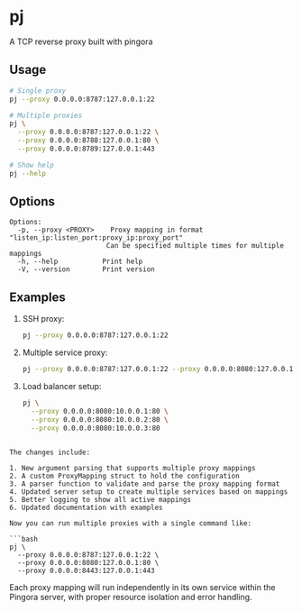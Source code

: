 # pj

A TCP reverse proxy built with pingora

## Usage

```bash
# Single proxy
pj --proxy 0.0.0.0:8787:127.0.0.1:22

# Multiple proxies
pj \
  --proxy 0.0.0.0:8787:127.0.0.1:22 \
  --proxy 0.0.0.0:8788:127.0.0.1:80 \
  --proxy 0.0.0.0:8789:127.0.0.1:443

# Show help
pj --help
```

## Options

```
Options:
  -p, --proxy <PROXY>    Proxy mapping in format "listen_ip:listen_port:proxy_ip:proxy_port"
                        Can be specified multiple times for multiple mappings
  -h, --help           Print help
  -V, --version        Print version
```

## Examples

1. SSH proxy:
   ```bash
   pj --proxy 0.0.0.0:8787:127.0.0.1:22
   ```

2. Multiple service proxy:
   ```bash
   pj --proxy 0.0.0.0:8787:127.0.0.1:22 --proxy 0.0.0.0:8080:127.0.0.1:80
   ```

3. Load balancer setup:
   ```bash
   pj \
     --proxy 0.0.0.0:8080:10.0.0.1:80 \
     --proxy 0.0.0.0:8080:10.0.0.2:80 \
     --proxy 0.0.0.0:8080:10.0.0.3:80
   ```
```

The changes include:

1. New argument parsing that supports multiple proxy mappings
2. A custom ProxyMapping struct to hold the configuration
3. A parser function to validate and parse the proxy mapping format
4. Updated server setup to create multiple services based on mappings
5. Better logging to show all active mappings
6. Updated documentation with examples

Now you can run multiple proxies with a single command like:

```bash
pj \
  --proxy 0.0.0.0:8787:127.0.0.1:22 \
  --proxy 0.0.0.0:8080:127.0.0.1:80 \
  --proxy 0.0.0.0:8443:127.0.0.1:443
```

Each proxy mapping will run independently in its own service within the Pingora server, with proper resource isolation and error handling.